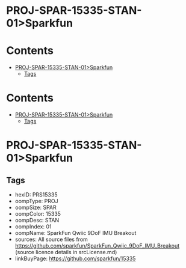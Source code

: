 
PROJ-SPAR-15335-STAN-01>Sparkfun
================================

Contents
========

* [PROJ-SPAR-15335-STAN-01>Sparkfun](#proj-spar-15335-stan-01sparkfun)
	* [Tags](#tags)

Contents
========

* [PROJ-SPAR-15335-STAN-01>Sparkfun](#proj-spar-15335-stan-01sparkfun)
	* [Tags](#tags)

# PROJ-SPAR-15335-STAN-01>Sparkfun

## Tags

- hexID: PRS15335
- oompType: PROJ
- oompSize: SPAR
- oompColor: 15335
- oompDesc: STAN
- oompIndex: 01
- oompName: SparkFun Qwiic 9DoF IMU Breakout
- sources: All source files from https://github.com/sparkfun/SparkFun_Qwiic_9DoF_IMU_Breakout (source licence details in srcLicense.md)
- linkBuyPage: https://github.com/sparkfun/15335
